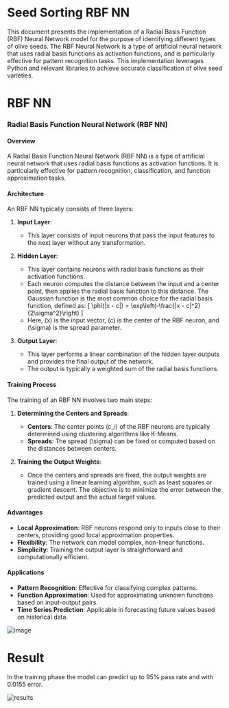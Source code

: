 # Seed Sorting RBF NN

This document presents the implementation of a Radial Basis Function (RBF) Neural Network model for the purpose of identifying different types of olive seeds. The RBF Neural Network is a type of artificial neural network that uses radial basis functions as activation functions, and is particularly effective for pattern recognition tasks. This implementation leverages Python and relevant libraries to achieve accurate classification of olive seed varieties.

# RBF NN

### Radial Basis Function Neural Network (RBF NN) 

#### Overview
A Radial Basis Function Neural Network (RBF NN) is a type of artificial neural network that uses radial basis functions as activation functions. It is particularly effective for pattern recognition, classification, and function approximation tasks.

#### Architecture
An RBF NN typically consists of three layers:

1. **Input Layer**: 
   - This layer consists of input neurons that pass the input features to the next layer without any transformation.

2. **Hidden Layer**: 
   - This layer contains neurons with radial basis functions as their activation functions. 
   - Each neuron computes the distance between the input and a center point, then applies the radial basis function to this distance. The Gaussian function is the most common choice for the radial basis function, defined as:
     \[
     \phi(\|x - c\|) = \exp\left(-\frac{\|x - c\|^2}{2\sigma^2}\right)
     \]
   - Here, \(x\) is the input vector, \(c\) is the center of the RBF neuron, and \(\sigma\) is the spread parameter.

3. **Output Layer**: 
   - This layer performs a linear combination of the hidden layer outputs and provides the final output of the network.
   - The output is typically a weighted sum of the radial basis functions.

#### Training Process
The training of an RBF NN involves two main steps:

1. **Determining the Centers and Spreads**:
   - **Centers**: The center points \(c_i\) of the RBF neurons are typically determined using clustering algorithms like K-Means.
   - **Spreads**: The spread \(\sigma\) can be fixed or computed based on the distances between centers.

2. **Training the Output Weights**:
   - Once the centers and spreads are fixed, the output weights are trained using a linear learning algorithm, such as least squares or gradient descent. The objective is to minimize the error between the predicted output and the actual target values.

#### Advantages
- **Local Approximation**: RBF neurons respond only to inputs close to their centers, providing good local approximation properties.
- **Flexibility**: The network can model complex, non-linear functions.
- **Simplicity**: Training the output layer is straightforward and computationally efficient.

#### Applications
- **Pattern Recognition**: Effective for classifying complex patterns.
- **Function Approximation**: Used for approximating unknown functions based on input-output pairs.
- **Time Series Prediction**: Applicable in forecasting future values based on historical data.

![image](https://github.com/dhananjay-ryu-jin-sama/Seed_Sorting_RBF_NN/assets/144810835/1aa5f190-b0d0-4884-81f9-18e81b5c978c)

# Result

In the training phase the model can predict up to 95% pass rate and with 0.0155 error.

![results](https://github.com/dhananjay-ryu-jin-sama/Seed_Sorting_RBF_NN/assets/144810835/091be4fb-480c-445f-8009-08827a49e8ba)


